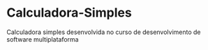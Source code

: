 # Calculadora-Simples
Calculadora simples desenvolvida no curso de desenvolvimento de software multiplataforma
